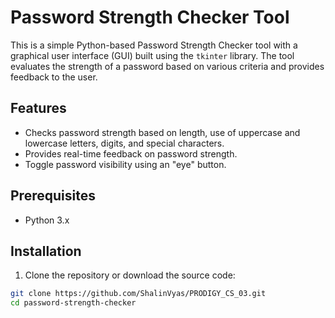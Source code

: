 # Password Strength Checker Tool

This is a simple Python-based Password Strength Checker tool with a graphical user interface (GUI) built using the `tkinter` library. The tool evaluates the strength of a password based on various criteria and provides feedback to the user.

## Features

- Checks password strength based on length, use of uppercase and lowercase letters, digits, and special characters.
- Provides real-time feedback on password strength.
- Toggle password visibility using an "eye" button.

## Prerequisites

- Python 3.x

## Installation

1. Clone the repository or download the source code:

```bash
git clone https://github.com/ShalinVyas/PRODIGY_CS_03.git
cd password-strength-checker
